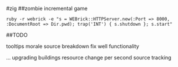 #zig
##zombie incremental game

`ruby -r webrick -e "s = WEBrick::HTTPServer.new(:Port => 8000, :DocumentRoot => Dir.pwd); trap('INT') { s.shutdown }; s.start"`

##TODO

tooltips
morale source breakdown
fix well functionality

...
upgrading buildings
resource change per second source tracking